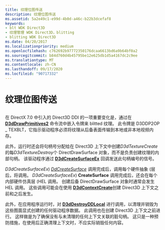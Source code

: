 ```yaml
---
title: 纹理位图传送
description: 纹理位图传送
ms.assetid: 5a2e49c1-e99d-4b0d-a46c-b22b3dcefaf8
keywords:
- blt WDK Direct3D
- 纹理管理 WDK Direct3D，blitting
- blitting WDK Direct3D
ms.date: 04/20/2017
ms.localizationpriority: medium
ms.openlocfilehash: c762692b97772350176dcaa6613bd6a9b64bf0a2
ms.sourcegitcommit: b84d760d4b45795be12e625db1d5a4167dc2c9ee
ms.translationtype: MT
ms.contentlocale: zh-CN
ms.lasthandoff: 09/17/2020
ms.locfileid: "90717332"
---
```

# <a name="texture-blitting"></a>纹理位图传送


## <span id="ddk_texture_blitting_gg"></span><span id="DDK_TEXTURE_BLITTING_GG"></span>


在 DirectX 7.0 中引入的 Direct3D DDI 的一项重要变化是，通过在 [**D3dDrawPrimitives2**](/windows-hardware/drivers/ddi/d3dhal/nc-d3dhal-lpd3dhal_drawprimitives2cb) 命令流中嵌入令牌来 blitted 纹理。 此令牌是 D3DDP2OP \_ TEXBLT，它指示驱动程序必须将纹理从后备表面传输到本地或非本地视频内存。

此外，运行时还会将句柄号分配给在 Direct3D 上下文中创建*D3dTextureCreate*的每*D3dTextureDestroy*个 DirectDrawSurface 对象，而不是负责创建纹理的内部句柄。 该驱动程序通过 [**D3dCreateSurfaceEx**](/windows/win32/api/ddrawint/nc-ddrawint-pdd_createsurfaceex) 回调发送此句柄编号的信号。

*D3dCreateSurfaceEx*) [*DdCreateSurface*](/previous-versions/windows/hardware/drivers/ff549263(v=vs.85)) 调用完成后，调用每个硬件抽象 (层后，将调用。 *D3dCreateSurfaceEx*) **CreateSurface** 调用完成后，还会在每个内部硬件仿真层 (HEL 调用。 创建后备 DirectDrawSurface 对象时通常会发生 HEL 调用。 这些调用可能会在使用 [**D3dContextCreate**](/windows-hardware/drivers/ddi/d3dhal/nc-d3dhal-lpd3dhal_contextcreatecb)创建 Direct3D 上下文之前和之后发生。

此外，在应用程序运行时，对 [**D3dDestroyDDLocal**](/windows/win32/api/ddrawint/nc-ddrawint-pdd_destroyddlocal) 进行调用，以清理并销毁为这些图面显式创建的任何驱动程序数据。 此调用也在创建 Direct3D 上下文之前进行。 这样做是为了确保没有与未清理的任何上下文关联的脏句柄。 这只是一种预防措施，在使用后正确清理上下文时，不应实际销毁任何内容。

 

